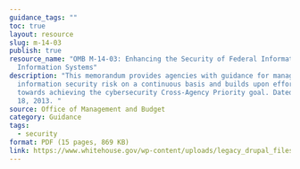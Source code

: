 ```yaml
---
guidance_tags: ""
toc: true
layout: resource
slug: m-14-03
publish: true
resource_name: "OMB M-14-03: Enhancing the Security of Federal Information and
  Information Systems"
description: "This memorandum provides agencies with guidance for managing
  information security risk on a continuous basis and builds upon efforts
  towards achieving the cybersecurity Cross-Agency Priority goal. Dated November
  18, 2013. "
source: Office of Management and Budget
category: Guidance
tags:
  - security
format: PDF (15 pages, 869 KB)
link: https://www.whitehouse.gov/wp-content/uploads/legacy_drupal_files/omb/memoranda/2014/m-14-03.pdf
---
```

